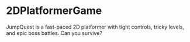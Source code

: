 # 2DPlatformerGame
JumpQuest is a fast-paced 2D platformer with tight controls, tricky levels, and epic boss battles. Can you survive?
